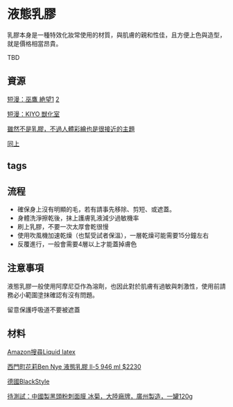 液態乳膠
=====

乳膠本身是一種特效化妝常使用的材質，與肌膚的親和性佳，且方便上色與造型，就是價格相當昂貴。

TBD

## 資源

[短漫：巫鷹 絶望1](https://www.pixiv.net/artworks/64753483) [2](https://www.pixiv.net/artworks/81016182)

[短漫：KIYO 獣化室](https://www.pixiv.net/artworks/76226243)

[雖然不是乳膠，不過人體彩繪也是很接近的主題](https://www.pixiv.net/users/6357272)

[同上](https://www.pixiv.net/artworks/83058286)

## tags



## 流程

* 確保身上沒有明顯的毛，若有請事先移除、剪短、或遮蓋。
* 身體洗淨擦乾後，抹上護膚乳液減少過敏機率
* 刷上乳膠，不要一次太厚會乾很慢
* 使用吹風機加速乾燥（也幫受試者保溫），一層乾燥可能需要15分鐘左右
* 反覆進行，一般會需要4層以上才能蓋掉膚色

## 注意事項

液態乳膠一般使用阿摩尼亞作為溶劑，也因此對於肌膚有過敏與刺激性，使用前請務必小範圍塗抹確認有沒有問題。

留意保護呼吸道不要被遮蓋

## 材料

[Amazon搜尋Liquid latex](https://www.amazon.com/s?k=Liquid+Latex&ref=nb_sb_noss_2)

[西門町花莉Ben Nye 液態乳膠 ll-5  946 ml $2230](https://www.pcstore.com.tw/bennye/M14277320.htm)

[德國BlackStyle](https://www.blackstyle.de/lshop,showrub,1592898630-5207,e,1592898630-5207,fluessiglatex,,,,.htm)

[待測試：中國製黑頭粉刺面膜 冰菊，大陸廠牌，廣州製造，一罐120g](https://shopee.tw/%E7%BE%8E%E8%86%9A%E5%A6%9D%F0%9F%8C%B8%E7%8F%BE%E8%B2%A8%E6%AD%A3%E5%93%81-%E5%86%B0%E8%8F%8A%E7%AB%B9%E7%82%AD%E6%92%95%E6%8B%89%E5%8E%BB%E9%BB%91%E9%A0%AD%E9%BC%BB%E8%B2%BC%E9%9D%A2%E8%86%9C-%E5%8E%BB%E7%B2%89%E5%88%BA-%E5%90%B8%E9%BB%91%E9%A0%AD-%E6%8E%A7%E6%B2%B9%E7%A5%9B%E7%97%98-%E9%BC%BB%E8%86%9C%E8%AD%B7%E8%86%9A%E5%93%81-%E7%94%B7%E5%A5%B3%E5%8F%AF%E7%94%A8-i.169314135.6105450054)